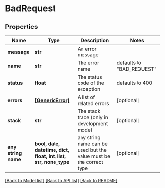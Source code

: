 # BadRequest


## Properties
Name | Type | Description | Notes
------------ | ------------- | ------------- | -------------
**message** | **str** | An error message | 
**name** | **str** | The error name | defaults to "BAD_REQUEST"
**status** | **float** | The status code of the exception | defaults to 400
**errors** | [**[GenericError]**](GenericError.md) | A list of related errors | [optional] 
**stack** | **str** | The stack trace (only in development mode) | [optional] 
**any string name** | **bool, date, datetime, dict, float, int, list, str, none_type** | any string name can be used but the value must be the correct type | [optional]

[[Back to Model list]](../README.md#documentation-for-models) [[Back to API list]](../README.md#documentation-for-api-endpoints) [[Back to README]](../README.md)


